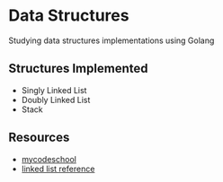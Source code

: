# Data Structures

Studying data structures implementations using Golang

## Structures Implemented
- Singly Linked List
- Doubly Linked List
- Stack

## Resources

- [mycodeschool](https://www.youtube.com/channel/UClEEsT7DkdVO_fkrBw0OTrA)
- [linked list reference](https://www.golangprograms.com/golang-program-for-implementation-of-linked-list.html)